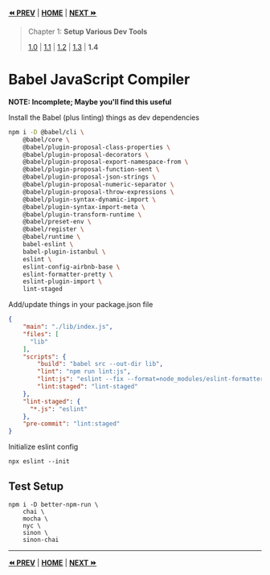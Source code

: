 **[⏪ PREV](./990aef78-054d-44cf-bee1-fe2bad77c363.md)** | **[HOME](./index.md)** | **[NEXT ⏩](./132c8852-2584-4e6b-a68b-7d5674d598f1.md)**

> Chapter 1: **Setup Various Dev Tools**
>
> [1.0](./5773411b-7fbd-4ecd-8d30-cd539841ee8b.md) |
[1.1](./4360112c-f735-4dac-8f06-e8386bcd1ffd.md) |
[1.2](./134d9622-bae1-47f6-bec6-8dac5da9d798.md) |
[1.3](./990aef78-054d-44cf-bee1-fe2bad77c363.md) |
**1.4**

# Babel JavaScript Compiler

**NOTE: Incomplete; Maybe you'll find this useful**

Install the Babel (plus linting) things as dev dependencies
```bash
npm i -D @babel/cli \
    @babel/core \
    @babel/plugin-proposal-class-properties \
    @babel/plugin-proposal-decorators \
    @babel/plugin-proposal-export-namespace-from \
    @babel/plugin-proposal-function-sent \
    @babel/plugin-proposal-json-strings \
    @babel/plugin-proposal-numeric-separator \
    @babel/plugin-proposal-throw-expressions \
    @babel/plugin-syntax-dynamic-import \
    @babel/plugin-syntax-import-meta \
    @babel/plugin-transform-runtime \
    @babel/preset-env \
    @babel/register \
    @babel/runtime \
    babel-eslint \
    babel-plugin-istanbul \
    eslint \
    eslint-config-airbnb-base \
    eslint-formatter-pretty \
    eslint-plugin-import \
    lint-staged
```

Add/update things in your package.json file
```json
{
    "main": "./lib/index.js",
    "files": [
      "lib"
    ],
    "scripts": {
        "build": "babel src --out-dir lib",
        "lint": "npm run lint:js",
        "lint:js": "eslint --fix --format=node_modules/eslint-formatter-pretty .",
        "lint:staged": "lint-staged"
    },
    "lint-staged": {
      "*.js": "eslint"
    },
    "pre-commit": "lint:staged"
}
```

Initialize eslint config
```
npx eslint --init
```

## Test Setup

```
npm i -D better-npm-run \
    chai \
    mocha \
    nyc \
    sinon \
    sinon-chai
```


---

**[⏪ PREV](./990aef78-054d-44cf-bee1-fe2bad77c363.md)** | **[HOME](./index.md)** | **[NEXT ⏩](./132c8852-2584-4e6b-a68b-7d5674d598f1.md)**

